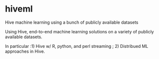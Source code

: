 # hiveml
Hive machine learning using a bunch of publicly available datasets

Using Hive, end-to-end machine learning solutions on a variety of publicly available datasets.

In particular :1) Hive w/ R, python, and perl streaming ; 2) Distribued ML approaches in Hive.
